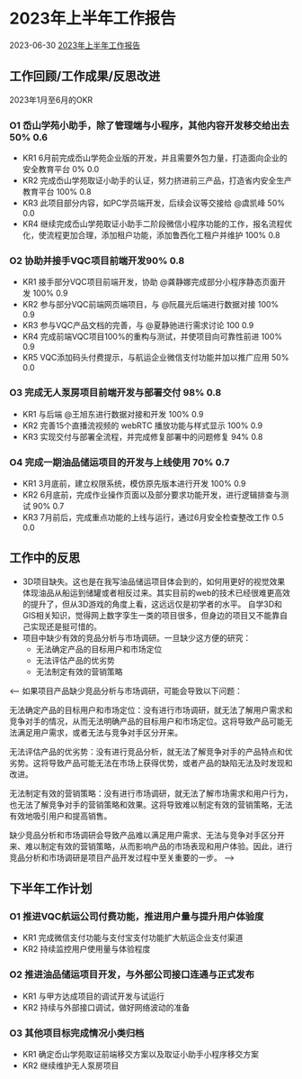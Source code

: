 # 2023年上半年工作报告

2023-06-30
[2023年上半年工作报告](https://vuefes.jp/2022/)


## 工作回顾/工作成果/反思改进

2023年1月至6月的OKR

### O1 岙山学苑小助手，除了管理端与小程序，其他内容开发移交给出去 50% 0.6

- KR1 6月前完成岙山学苑企业版的开发，并且需要外包力量，打造面向企业的安全教育平台 0% 0.0
- KR2 完成岙山学苑取证小助手的认证，努力挤进前三产品，打造省内安全生产教育平台 100% 0.8
- KR3 此项目部分内容，如PC学员端开发，后续会议等交接给 @虞凯峰 50% 0.0
- KR4 继续完成岙山学苑取证小助手二阶段微信小程序功能的工作，报名流程优化，使流程更加合理，添加租户功能，添加鲁西化工租户并维护 100% 0.8 

### O2 协助并接手VQC项目前端开发​ 90% 0.8

- KR1 接手部分VQC项目前端开发，协助 @龚静娜完成部分小程序静态页面开发 100% 0.9
- KR2 参与部分VQC前端网页端项目，与 @阮晨光后端进行数据对接 100% 0.9
- KR3 参与VQC产品文档的完善，与 @夏静驰进行需求讨论 100 0.9
- KR4 完成前端VQC项目100%的重构与测试，并使项目向可靠性前进 100% 0.9
- KR5 VQC添加码头付费提示，与航运企业微信支付功能并加以推广应用 50% 0.0

### O3 完成无人泵房项目前端开发与部署交付 98% 0.8

- KR1 与后端​ @王旭东进行数据对接和开发​ 100% 0.9
- KR2 完善15个直播流视频的 webRTC 播放功能与样式显示​ 100% 0.9
- KR3 实现交付与部署全流程，并完成修复部署中的问题修复 94% 0.8

### O4 完成一期油品储运项目的开发与上线使用 70% 0.7

- KR1 3月底前，建立权限系统，模仿原先版本进行开发 100% 0.9
- KR2 6月底前，完成作业操作页面以及部分要求功能开发，进行逻辑排查与测试 90% 0.7
- KR3 7月前后，完成重点功能的上线与运行，通过6月安全检查整改工作 0.5 0.0

## 工作中的反思

- 3D项目缺失。这也是在我写油品储运项目体会到的，如何用更好的视觉效果体现油品从船运到储罐或者相反过来。其实目前的web的技术已经很难更高效的提升了，但从3D游戏的角度上看，这远远仅是初学者的水平。
自学3D和GIS相关知识，觉得网上数字孪生一类的项目很多，但身边的项目又不能靠自己实现还是挺可惜的。
- 项目中缺少有效的竞品分析与市场调研。一旦缺少这方便的研究：
  - 无法确定产品的目标用户和市场定位
  - 无法评估产品的优劣势
  - 无法制定有效的营销策略

<--
如果项目产品缺少竞品分析与市场调研，可能会导致以下问题：

无法确定产品的目标用户和市场定位：没有进行市场调研，就无法了解用户需求和竞争对手的情况，从而无法明确产品的目标用户和市场定位。这将导致产品可能无法满足用户需求，或者无法与竞争对手区分开来。

无法评估产品的优劣势：没有进行竞品分析，就无法了解竞争对手的产品特点和优劣势。这将导致产品可能无法在市场上获得优势，或者产品的缺陷无法及时发现和改进。

无法制定有效的营销策略：没有进行市场调研，就无法了解市场需求和用户行为，也无法了解竞争对手的营销策略和效果。这将导致难以制定有效的营销策略，无法有效地吸引用户和提高销售。

缺少竞品分析和市场调研会导致产品难以满足用户需求、无法与竞争对手区分开来、难以制定有效的营销策略，从而影响产品的市场表现和用户体验。因此，进行竞品分析和市场调研是项目产品开发过程中至关重要的一步。
-->
## 下半年工作计划

### O1 推进VQC航运公司付费功能，推进用户量与提升用户体验度​

- KR1 完成微信支付功能与支付宝支付功能扩大航运企业支付渠道​
- KR2 持续监控用户使用量与体验程度​

### O2 推进油品储运项目开发，与外部公司接口连通与正式发布

- KR1 与甲方达成项目的调试开发与试运行
- KR2 持续与外部接口调试，做好网络波动的准备

### O3 其他项目标完成情况小类归档

- KR1 确定岙山学苑取证前端移交方案以及取证小助手小程序移交方案​
- KR2 继续维护无人泵房项目
